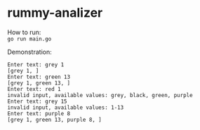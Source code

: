 # rummy-analizer
How to run: <br>
`go run main.go`

Demonstration:
```
Enter text: grey 1
[grey 1, ]
Enter text: green 13
[grey 1, green 13, ]
Enter text: red 1
invalid input, available values: grey, black, green, purple
Enter text: grey 15
invalid input, available values: 1-13
Enter text: purple 8
[grey 1, green 13, purple 8, ]
```
